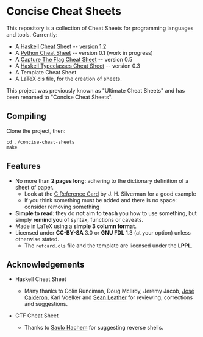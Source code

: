 Concise Cheat Sheets
====================

This repository is a collection of Cheat Sheets for programming languages and
tools.  Currently:

* A [Haskell Cheat Sheet] -- [version 1.2]
* A [Python Cheat Sheet] -- version 0.1 (work in progress)
* A [Capture The Flag Cheat Sheet] -- version 0.5
* A [Haskell Typeclasses Cheat Sheet] -- version 0.3
* A Template Cheat Sheet
* A LaTeX cls file, for the creation of sheets.

This project was previously known as "Ultimate Cheat Sheets" and has been
renamed to "Concise Cheat Sheets".


Compiling
---------

Clone the project, then:

    cd ./concise-cheat-sheets
    make



Features
--------

* No more than **2 pages long**: adhering to the dictionary definition of a sheet of paper.
	* Look at the [C Reference Card] by J. H. Silverman for a good example
	* If you think something must be added and there is no space: consider removing something
* **Simple to read**: they do **not** aim to **teach** you how to use something, but simply
  **remind you** of syntax, functions or caveats.
* Made in LaTeX using a **simple 3 column format**.
* Licensed under **CC-BY-SA** 3.0 or **GNU FDL** 1.3  (at your option)  unless otherwise stated.
	* The `refcard.cls` file and the template are licensed under the **LPPL**.


Acknowledgements
----------------

* Haskell Cheat Sheet
	* Many thanks to
	  Colin Runciman,
	  Doug McIlroy,
	  Jeremy Jacob,
	  [José Calderon](https://github.com/jmct),
	  Karl Voelker and
	  [Sean Leather](https://github.com/spl)
	  for reviewing, corrections and suggestions.

* CTF Cheat Sheet
	* Thanks to [Saulo Hachem](https://github.com/sauloh) for suggesting reverse shells.

[C Reference Card]: http://www.math.brown.edu/~jhs/ReferenceCards/CRefCard.v2.2.pdf
[Haskell Cheat Sheet]: https://matela.com.br/haskell-cs.pdf
[version 1.2]: https://github.com/rudymatela/concise-cheat-sheets/releases/download/haskell/v1.2/haskell-cs-1.2.pdf
[Python CHeat Sheet]:  https://github.com/rudymatela/concise-cheat-sheets/releases/download/python-v0.1/python-cs-0.1.pdf
[Haskell Typeclasses Cheat Sheet]: https://github.com/rudymatela/concise-cheat-sheets/releases/download/haskell-tc-v0.3/haskell-tc-cs-0.3.pdf
[Capture The Flag Cheat Sheet]: https://github.com/rudymatela/concise-cheat-sheets/releases/download/ctf-v0.5/ctf-cs-0.5.pdf
